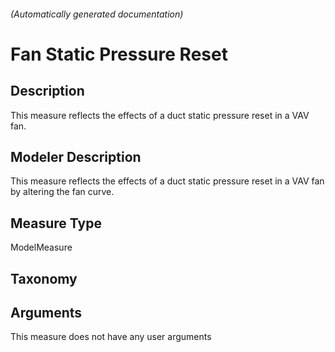 

###### (Automatically generated documentation)

# Fan Static Pressure Reset

## Description
This measure reflects the effects of a duct static pressure reset in a VAV fan.

## Modeler Description
This measure reflects the effects of a duct static pressure reset in a VAV fan by altering the fan curve.

## Measure Type
ModelMeasure

## Taxonomy


## Arguments




This measure does not have any user arguments




